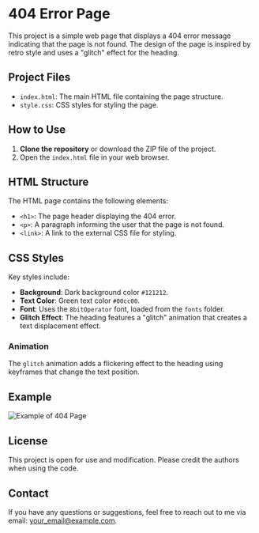 # 404 Error Page

This project is a simple web page that displays a 404 error message indicating that the page is not found. The design of the page is inspired by retro style and uses a "glitch" effect for the heading.

## Project Files

- `index.html`: The main HTML file containing the page structure.
- `style.css`: CSS styles for styling the page.

## How to Use

1. **Clone the repository** or download the ZIP file of the project.
2. Open the `index.html` file in your web browser.

## HTML Structure

The HTML page contains the following elements:

- `<h1>`: The page header displaying the 404 error.
- `<p>`: A paragraph informing the user that the page is not found.
- `<link>`: A link to the external CSS file for styling.

## CSS Styles

Key styles include:

- **Background**: Dark background color `#121212`.
- **Text Color**: Green text color `#00cc00`.
- **Font**: Uses the `8bitOperator` font, loaded from the `fonts` folder.
- **Glitch Effect**: The heading features a "glitch" animation that creates a text displacement effect.

### Animation

The `glitch` animation adds a flickering effect to the heading using keyframes that change the text position.

## Example

![Example of 404 Page](link_to_your_screenshot.png)

## License

This project is open for use and modification. Please credit the authors when using the code.

## Contact

If you have any questions or suggestions, feel free to reach out to me via email: [your_email@example.com](mailto:your_email@example.com).
